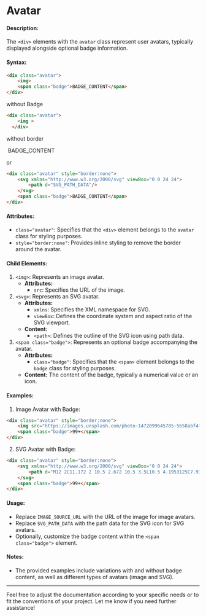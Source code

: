

# Avatar 

#### Description:
The `<div>` elements with the `avatar` class represent user avatars, typically displayed alongside optional badge information.

#### Syntax:
```html
<div class="avatar"> 
    <img>
    <span class="badge">BADGE_CONTENT</span>
</div>
```
without Badge 
```html
<div class="avatar"> 
    <img >
  </div>
```
without border
<div class="avatar" style="border:none"> 
    <img>
    <span class="badge">BADGE_CONTENT</span>
</div>

or
```html
<div class="avatar" style="border:none"> 
    <svg xmlns="http://www.w3.org/2000/svg" viewBox="0 0 24 24">
        <path d="SVG_PATH_DATA"/>
    </svg>
    <span class="badge">BADGE_CONTENT</span>
</div>
```

#### Attributes:
- `class="avatar"`: Specifies that the `<div>` element belongs to the `avatar` class for styling purposes.
- `style="border:none"`: Provides inline styling to remove the border around the avatar.

#### Child Elements:
1. `<img>`: Represents an image avatar.
   - **Attributes:**
     - `src`: Specifies the URL of the image.
2. `<svg>`: Represents an SVG avatar.
   - **Attributes:**
     - `xmlns`: Specifies the XML namespace for SVG.
     - `viewBox`: Defines the coordinate system and aspect ratio of the SVG viewport.
   - **Content:**
     - `<path>`: Defines the outline of the SVG icon using path data.
3. `<span class="badge">`: Represents an optional badge accompanying the avatar.
   - **Attributes:**
     - `class="badge"`: Specifies that the `<span>` element belongs to the `badge` class for styling purposes.
   - **Content:** The content of the badge, typically a numerical value or an icon.

#### Examples:
1. Image Avatar with Badge:
```html
<div class="avatar" style="border:none"> 
    <img src="https://images.unsplash.com/photo-1472099645785-5658abf4ff4e?ixlib=rb-1.2.1&ixid=eyJhcHBfaWQiOjEyMDd9&auto=format&fit=facearea&facepad=2&w=256&h=256&q=80">
    <span class="badge">99+</span>
</div>
```

2. SVG Avatar with Badge:
```html
<div class="avatar" style="border:none"> 
    <svg xmlns="http://www.w3.org/2000/svg" viewBox="0 0 24 24">
        <path d="M12 2C11.172 2 10.5 2.672 10.5 3.5L10.5 4.1953125C7.9131836 4.862095 6 7.2048001 6 10L6 15L18 15L18 10C18 7.2048001 16.086816 4.862095 13.5 4.1953125L13.5 3.5C13.5 2.672 12.828 2 12 2 z M 4 17L4 19L10.269531 19 A 2 2 0 0 0 10 20 A 2 2 0 0 0 12 22 A 2 2 0 0 0 14 20 A 2 2 0 0 0 13.728516 19L20 19L20 17L4 17 z"/>
    </svg>
    <span class="badge">99+</span>
</div>
```

#### Usage:
- Replace `IMAGE_SOURCE_URL` with the URL of the image for image avatars.
- Replace `SVG_PATH_DATA` with the path data for the SVG icon for SVG avatars.
- Optionally, customize the badge content within the `<span class="badge">` element.

#### Notes:
- The provided examples include variations with and without badge content, as well as different types of avatars (image and SVG).

---

Feel free to adjust the documentation according to your specific needs or to fit the conventions of your project. Let me know if you need further assistance!
